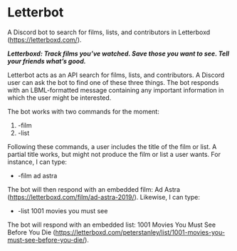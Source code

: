 # Letterbot
A Discord bot to search for films, lists, and contributors in Letterboxd (https://letterboxd.com/).

***Letterboxd: Track films you’ve watched. Save those you want to see. Tell your friends what’s good.***

Letterbot acts as an API search for films, lists, and contributors. A Discord user can ask the bot to find one of these three things. The bot responds with an LBML-formatted message containing any important information in which the user might be interested.

The bot works with two commands for the moment:
  1. -film
  2. -list
  
Following these commands, a user includes the title of the film or list. A partial title works, but might not produce the film or list a user wants. For instance, I can type:

*  -film ad astra

The bot will then respond with an embedded film: Ad Astra (https://letterboxd.com/film/ad-astra-2019/). Likewise, I can type:

*  -list 1001 movies you must see

The bot will respond with an embedded list: 1001 Movies You Must See Before You Die (https://letterboxd.com/peterstanley/list/1001-movies-you-must-see-before-you-die/).
